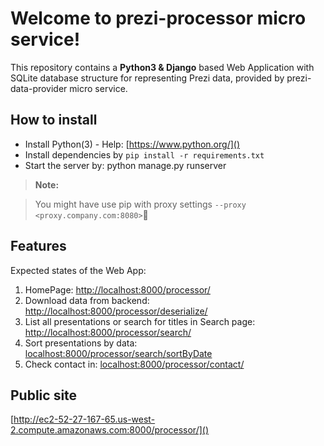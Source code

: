 Welcome to prezi-processor micro service!
===================

This repository contains a **Python3 & Django** based Web Application with SQLite database structure for representing Prezi data, provided by prezi-data-provider micro service.



How to install
-------------

- Install Python(3) - Help: [https://www.python.org/]()  
- Install dependencies by `pip install -r requirements.txt `
- Start the server by: python manage.py runserver


> **Note:**

> You might have use pip with proxy settings `--proxy <proxy.company.com:8080>` 



Features
-------------

Expected states of the Web App:

1. HomePage: 
[http://localhost:8000/processor/]()
2. Download data from backend:
[http://localhost:8000/processor/deserialize/]()
3. List all presentations or search for titles in Search page:
[http://localhost:8000/processor/search/]()
4. Sort presentations by data:
[localhost:8000/processor/search/sortByDate]()
5. Check contact in:
[localhost:8000/processor/contact/]()

Public site
-------------

[http://ec2-52-27-167-65.us-west-2.compute.amazonaws.com:8000/processor/]()
